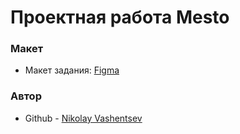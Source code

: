 # Проектная работа Mesto

### Макет

- Макет задания: [Figma](https://www.figma.com/file/bjyvbKKJN2naO0ucURl2Z0/JavaScript.-Sprint-5?node-id=0%3A1)

### Автор 

- Github - [Nikolay Vashentsev](https://github.com/DonutsHunter)